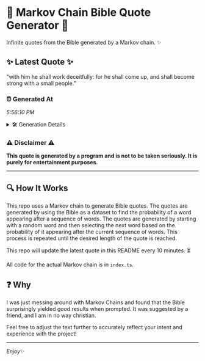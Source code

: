 # 📖 Markov Chain Bible Quote Generator 📖

Infinite quotes from the Bible generated by a Markov chain. ✨

## ✨ Latest Quote ✨
"with him he shall work deceitfully: for he shall come up, and shall become strong with a small people."

### ⏰ Generated At
*5:56:10 PM*

<details>
    <summary>🛠️ Generation Details</summary>
    <p>
        <strong>🌱 Seed:</strong> with<br>
        <strong>🔄 Iterations:</strong> 18<br>
        <strong>📜 Context History:</strong><br>[ with ]: him<br>[ with, him ]: he<br>[ with, him, he ]: shall<br>[ with, him, he, shall ]: work<br>[ with, him, he, shall, work ]: deceitfully:<br>[ with, him, he, shall, work, deceitfully: ]: for<br>[ him, he, shall, work, deceitfully:, for ]: he<br>[ he, shall, work, deceitfully:, for, he ]: shall<br>[ shall, work, deceitfully:, for, he, shall ]: come<br>[ work, deceitfully:, for, he, shall, come ]: up,<br>[ deceitfully:, for, he, shall, come, up, ]: and<br>[ for, he, shall, come, up,, and ]: shall<br>[ he, shall, come, up,, and, shall ]: become<br>[ shall, come, up,, and, shall, become ]: strong<br>[ come, up,, and, shall, become, strong ]: with<br>[ up,, and, shall, become, strong, with ]: a<br>[ and, shall, become, strong, with, a ]: small<br>[ shall, become, strong, with, a, small ]: people.<br>
    </p>
</details>

### ⚠️ Disclaimer ⚠️
**This quote is generated by a program and is not to be taken seriously. It is purely for entertainment purposes.**

---

## 🔍 How It Works

This repo uses a Markov chain to generate Bible quotes. The quotes are generated by using the Bible as a dataset to find the probability of a word appearing after a sequence of words. The quotes are generated by starting with a random word and then selecting the next word based on the probability of it appearing after the current sequence of words. This process is repeated until the desired length of the quote is reached.

This repo will update the latest quote in this README every 10 minutes. ⏳

All code for the actual Markov chain is in `index.ts`.

## ❓ Why

I was just messing around with Markov Chains and found that the Bible surprisingly yielded good results when prompted. 
It was suggested by a friend, and I am in no way christian.

Feel free to adjust the text further to accurately reflect your intent and experience with the project!

---

*Enjoy*✨
